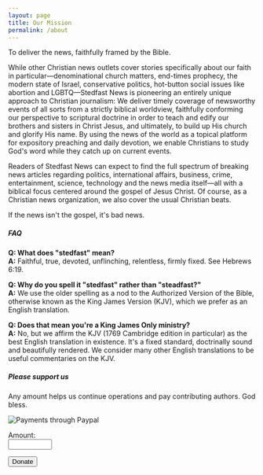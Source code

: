 ```yaml
---
layout: page
title: Our Mission
permalink: /about
---
```


<div class="row justify-content-between">
<div class="col-md-8 pr-5">  
  <p>To deliver the news, faithfully framed by the Bible.</p>

  <p>
    While other Christian news outlets cover stories specifically about our faith in particular&mdash;denominational church matters, end-times prophecy, the modern state of Israel, conservative politics, hot-button social issues like abortion and LGBTQ&mdash;Stedfast News is pioneering an entirely unique approach to Christian journalism: We deliver timely coverage of newsworthy events of all sorts from a strictly biblical worldview, faithfully conforming our perspective to scriptural doctrine in order to teach and edify our brothers and sisters in Christ Jesus, and ultimately, to build up His church and glorify His name. By using the news of the world as a topical platform for expository preaching and daily devotion, we enable Christians to study God's word while they catch up on current events.
  </p>

  <p>
    Readers of Stedfast News can expect to find the full spectrum of breaking news articles regarding politics, international affairs, business, crime, entertainment, science, technology and the news media itself&mdash;all with a biblical focus centered around the gospel of Jesus Christ. Of course, as a Christian news organization, we also cover the usual Christian beats.
  </p>

  <p>If the news isn't the gospel, it's bad news.</p>

  <h5>FAQ</h5>
  <p>
    <b>Q: What does "stedfast" mean?</b><br>
    <b>A:</b> Faithful, true, devoted, unflinching, relentless, firmly fixed. See Hebrews 6:19.
  </p>
  <p>
    <b>Q: Why do you spell it "stedfast" rather than "steadfast?"</b><br>
    <b>A:</b> We use the older spelling as a nod to the Authorized Version of the Bible, otherwise known as the King James Version (KJV), which we prefer as an English translation.
  </p>
  <p>
    <b>Q: Does that mean you're a King James Only ministry?</b><br>
    <b>A:</b> No, but we affirm the KJV (1769 Cambridge edition in particular) as the best English translation in existence. It's a fixed standard, doctrinally sound and beautifully rendered. We consider many other English translations to be useful commentaries on the KJV.
  </p>
</div>

<div class="col-md-4">

<div class="sticky-top sticky-top-80">
<h5>Please support us</h5>

<p>Any amount helps us continue operations and pay contributing authors. God bless.</p>

<img src="{{ site.baseurl }}/assets/images/paypal-badge.png" alt="Payments through Paypal"><br>

<form name="_xclick" action="https://www.paypal.com/cgi-bin/webscr" method="post">
  <input type="hidden" name="cmd" value="_xclick">
  <input type="hidden" name="currency_code" value="USD">
  <input type="hidden" name="business" value="tc-notactive@flmin.org">
  <input type="hidden" name="item_name" value="Donation to STEDFAST News">
  
  Amount:<br>
  <input type="text" name="amount" size="8"><br>
  
  <input type="submit" class="btn btn-danger" value="Donate">
</form>

</div>
</div>
</div>
